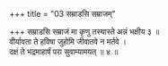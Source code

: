 +++
title = "03 सम्राडसि सम्राजम्"

+++
सम्राडसि सम्राजं मा कृणु तस्यास्ते अन्नं भक्षीय ३ ॥  
वीर्यावता ते हविषा जुहोमि जीवातवे न मर्तवे ।  
दक्षं ते भद्रमाहार्षं परा सुवाम्यामयत् ॥ ४ ॥